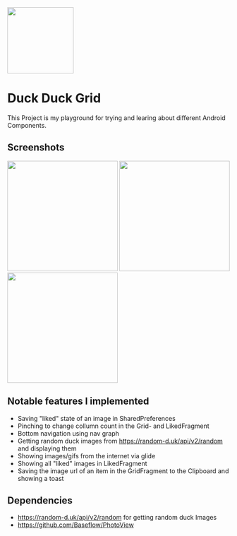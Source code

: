 <img src=https://github.com/oblassgit/DuckDuckGrid/assets/114983621/244bac5c-4c60-425c-91af-43e79579183a width=150>

# Duck Duck Grid
This Project is my playground for trying and learing about different Android Components.


## Screenshots
<div>
  <img src=https://github.com/oblassgit/DuckDuckGrid/assets/114983621/f414457f-6c60-48a1-9e79-3145f04aa6a8 width=250>
  <img src=https://github.com/oblassgit/DuckDuckGrid/assets/114983621/34d3826c-bf7a-4bba-8f22-f7973c95b0d9 width=250>
  <img src=https://github.com/oblassgit/DuckDuckGrid/assets/114983621/1c47d502-c326-4d1b-84bd-b349cdfa5b4e width=250>

</div>

## Notable features I implemented
- Saving "liked" state of an image in SharedPreferences
- Pinching to change collumn count in the Grid- and LikedFragment
- Bottom navigation using nav graph
- Getting random duck images from https://random-d.uk/api/v2/random and displaying them
- Showing images/gifs from the internet via glide
- Showing all "liked" images in LikedFragment
- Saving the image url of an item in the GridFragment to the Clipboard and showing a toast

## Dependencies
- https://random-d.uk/api/v2/random for getting random duck Images
- https://github.com/Baseflow/PhotoView
